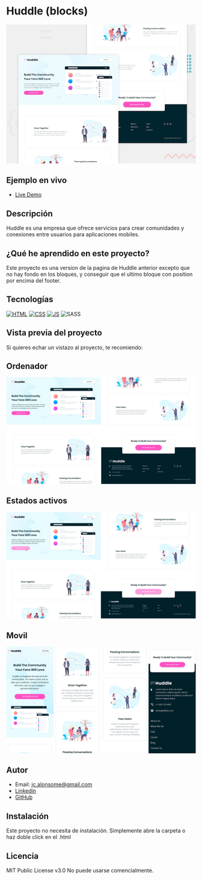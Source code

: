# Huddle (blocks)

![Imagen del proyecto](https://github.com/JuanCarlosAlo/Huddle-2/blob/main/design/wn3pttg6nwgymod2iqxy.jpg?raw=true)

## Ejemplo en vivo

- [Live Demo](https://juancarlosalo.github.io/Huddle-2/)


## Descripción

Huddle es una empresa que ofrece servicios para crear comunidades y conexiones entre usuarios para aplicaciones mobiles.

## ¿Qué he aprendido en este proyecto?

Este proyecto es una version de la pagina de Huddle anterior excepto que no hay fondo en los bloques, y conseguir que el ultimo bloque con position por encima del footer.

## Tecnologías

<!-- Iconos sacados de: https://github.com/hendrasob/badges/blob/master/README.md y https://github.com/alexandresanlim/Badges4-README.md-Profile -->

[![HTML](https://img.shields.io/badge/HTML5-E34F26?style=for-the-badge&logo=html5&logoColor=white)](https://es.wikipedia.org/wiki/HTML5)
[![CSS](https://img.shields.io/badge/CSS3-1572B6?style=for-the-badge&logo=css3&logoColor=white)](https://es.wikipedia.org/wiki/CSS)
[![JS](https://img.shields.io/badge/JavaScript-F7DF1E?style=for-the-badge&logo=javascript&logoColor=black)](https://es.wikipedia.org/wiki/JavaScript)
![SASS](https://img.shields.io/badge/Sass-CC6699?style=for-the-badge&logo=sass&logoColor=white)

## Vista previa del proyecto

Si quieres echar un vistazo al proyecto, te recomiendo:

## Ordenador

![Captura del proyecto](https://github.com/JuanCarlosAlo/Huddle-2/blob/main/design/desktop.jpg?raw=true)

## Estados activos

![Captura del proyecto](https://github.com/JuanCarlosAlo/Huddle-2/blob/main/design/active.jpg?raw=true)

## Movil

![Captura del proyecto](https://github.com/JuanCarlosAlo/Huddle-2/blob/main/design/mobile.jpg?raw=true)

## Autor


-  Email: jc.alonsome@gmail.com
- [Linkedin](https://www.linkedin.com/in/juan-carlos-alonso-966280166/)
- [GitHub](https://github.com/JuanCarlosAlo)

## Instalación

Este proyecto no necesita de instalación. Simplemente abre la carpeta o haz doble click en el .html

## Licencia

MIT Public License v3.0
No puede usarse comencialmente.

